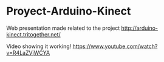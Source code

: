 # Proyect-Arduino-Kinect

Web presentation made related to the project
http://arduino-kinect.tritogether.net/

Video showing it working!
https://www.youtube.com/watch?v=R4LaZVjWCYA
